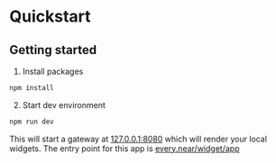# Quickstart

## Getting started

1. Install packages

```cmd
npm install
```

2. Start dev environment

```cmd
npm run dev
```

This will start a gateway at [127.0.0.1:8080](http://127.0.0.1:8080) which will render your local widgets. The entry point for this app is [every.near/widget/app](http://127.0.0.1:8080/devs.near/widget/Library)